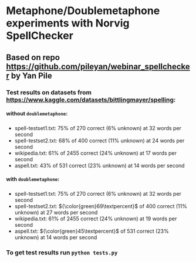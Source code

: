 # Metaphone/Doublemetaphone experiments with Norvig SpellChecker
## Based on repo https://github.com/pileyan/webinar_spellchecker by Yan Pile

### Test results on datasets from https://www.kaggle.com/datasets/bittlingmayer/spelling:
#### without `doublemetaphone`:
#####
- spell-testset1.txt: 75% of 270 correct (6% unknown) at 32 words per second 
- spell-testset2.txt: 68% of 400 correct (11% unknown) at 24 words per second 
- wikipedia.txt: 61% of 2455 correct (24% unknown) at 17 words per second 
- aspell.txt: 43% of 531 correct (23% unknown) at 14 words per second 

#### with `doublemetaphone`:
#####

- spell-testset1.txt: 75% of 270 correct (6% unknown) at 32 words per second 
- spell-testset2.txt: ${\color{green}69\textpercent}$ of 400 correct (11% unknown) at 27 words per second 
- wikipedia.txt: 61% of 2455 correct (24% unknown) at 19 words per second 
- aspell.txt: ${\color{green}45\textpercent}$ of 531 correct (23% unknown) at 14 words per second

### To get test results run `python tests.py`